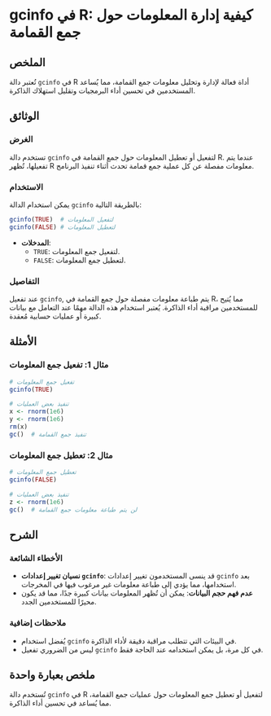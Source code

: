 <!--
Meta Description: # gcinfo في R: كيفية إدارة المعلومات حول جمع القمامة ## الملخص تُعتبر دالة `gcinfo` في R أداة فعالة لإدارة وتحليل معلومات جمع القمامة، مما يُساعد المس...
Meta Keywords: جمع, gcinfo, المعلومات, القمامة, معلومات
-->

# gcinfo في R: كيفية إدارة المعلومات حول جمع القمامة

## الملخص
تُعتبر دالة `gcinfo` في R أداة فعالة لإدارة وتحليل معلومات جمع القمامة، مما يُساعد المستخدمين في تحسين أداء البرمجيات وتقليل استهلاك الذاكرة.

## الوثائق
### الغرض
تستخدم دالة `gcinfo` لتفعيل أو تعطيل المعلومات حول جمع القمامة في R. عندما يتم تفعيلها، تُظهر R معلومات مفصلة عن كل عملية جمع قمامة تحدث أثناء تنفيذ البرنامج.

### الاستخدام
يمكن استخدام الدالة `gcinfo` بالطريقة التالية:
```R
gcinfo(TRUE)  # لتفعيل المعلومات
gcinfo(FALSE) # لتعطيل المعلومات
```

- **المدخلات**:
  - `TRUE`: لتفعيل جمع المعلومات.
  - `FALSE`: لتعطيل جمع المعلومات.

### التفاصيل
عند تفعيل `gcinfo`, يتم طباعة معلومات مفصلة حول جمع القمامة في R، مما يُتيح للمستخدمين مراقبة أداء الذاكرة. يُعتبر استخدام هذه الدالة مهمًا عند التعامل مع بيانات كبيرة أو عمليات حسابية مُعقدة.

## الأمثلة
### مثال 1: تفعيل جمع المعلومات
```R
# تفعيل جمع المعلومات
gcinfo(TRUE)

# تنفيذ بعض العمليات
x <- rnorm(1e6)
y <- rnorm(1e6)
rm(x)
gc()  # تنفيذ جمع القمامة
```

### مثال 2: تعطيل جمع المعلومات
```R
# تعطيل جمع المعلومات
gcinfo(FALSE)

# تنفيذ بعض العمليات
z <- rnorm(1e6)
gc()  # لن يتم طباعة معلومات جمع القمامة
```

## الشرح
### الأخطاء الشائعة
- **نسيان تغيير إعدادات `gcinfo`**: قد ينسى المستخدمون تغيير إعدادات `gcinfo` بعد استخدامها، مما يؤدي إلى طباعة معلومات غير مرغوب فيها في المخرجات.
- **عدم فهم حجم البيانات**: يمكن أن تُظهر المعلومات بيانات كبيرة جدًا، مما قد يكون محيرًا للمستخدمين الجدد.

### ملاحظات إضافية
- يُفضل استخدام `gcinfo` في البيئات التي تتطلب مراقبة دقيقة لأداء الذاكرة.
- ليس من الضروري تفعيل `gcinfo` في كل مرة، بل يمكن استخدامه عند الحاجة فقط.

## ملخص بعبارة واحدة
تُستخدم دالة `gcinfo` في R لتفعيل أو تعطيل جمع المعلومات حول عمليات جمع القمامة، مما يُساعد في تحسين أداء الذاكرة.